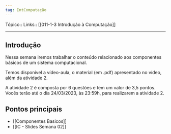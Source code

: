 ```yaml
---
tag: IntComputação
---
```

Tópico::
Links:: [[011-1-3 Introdução à Computação]]

---
## Introdução

Nessa semana iremos trabalhar o conteúdo relacionado aos componentes básicos de um sistema computacional.

Temos disponível a vídeo-aula, o material (em .pdf) apresentado no vídeo, além da atividade 2.

A atividade 2 é composta por 6 questões e tem um valor de 3,5 pontos. Vocês terão até o dia 24/03/2023, às 23:59h, para realizarem a atividade 2.

## Pontos principais
- [[Componentes Basicos]]
- [[IC - Slides Semana 02]]